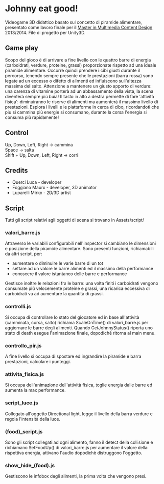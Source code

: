 # Johnny eat good!
Videogame 3D didattico basato sul concetto di piramide alimentare, presentato come lavoro finale per il [Master in Multimedia Content Design](http://www.mmm.unifi.it) 2013/2014. File di progetto per Unity3D.

## Game play
Scopo del gioco è di arrivare a fine livello con le quattro barre di energia (carboidrati, verdure, proteine, grassi) proporzionate rispetto ad una ideale piramide alimentare. Occorre quindi prendere i cibi giusti durante il percorso, tenendo sempre presente che le prestazioni (barra rossa) sono legate ad un eccesso o difetto di alimenti ed influiscono sull'altezza massima del salto. Attenzione a mantenere un giusto apporto di verdure: una carenza di vitamine porterà ad un abbassamento della vista, la scena diventerà sempre più buia! Il tasto in alto a destra permette di fare 'attività fisica': diminuiranno le riserve di alimenti ma aumenterà il massimo livello di prestazioni. Esplora i livelli e le piattaforme in cerca di cibo, ricordandoti che piu si cammina più energie si consumano, durante la corsa l'energia si consuma più rapidamente!

## Control
Up, Down, Left, Right -> cammina  
Space -> salta  
Shift + Up, Down, Left, Right -> corri

## Credits
* Querci Luca - developer
* Foggiano Mauro - developer, 3D animator
* Luparelli Mirko - 2D/3D artist

## Script
Tutti gli script relativi agli oggetti di scena si trovano in Assets/script/

### valori_barre.js
Attraverso le variabili configurabili nell'inspector si cambiano le dimensioni e posizione della piramide alimentare. Sono presenti funzioni, richiamabili da altri script, per:
* aumentare o diminuire le varie barre di un tot
* settare ad un valore le barre alimenti ed il massimo della performance
* conoscere il valore istantaneo delle barre e performance  

Gestisce inoltre le relazioni fra le barre: una volta finiti i carboidrati vengono consumate più velocemente proteine e grassi, una ricarica eccessiva di carboidrati va ad aumentare la quantità di grassi.

### controlli.js
Si occupa di controllare lo stato del giocatore ed in base all'attività (camminata, corsa, salto) richiama ScaleOnTime() di valori_barre.js per aggiornare le barre degli alimenti. Quando GetJohnnyStatus() riporta uno stato di death esegue l'animazione finale, dopodichè ritorna al main menu.

### controllo_pir.js
A fine livello si occupa di spostare ed ingrandire la piramide e barra prestazioni, calcolare i punteggi.

### attivita_fisica.js
Si occupa dell'animazione dell'attività fisica, toglie energia dalle barre ed aumenta la max performance.

### script_luce.js
Collegato all'oggetto Directional light, legge il livello della barra verdure e regola l'intensità della luce.

### (food)_script.js
Sono gli script collegati ad ogni alimento, fanno il detect della collisione e richiamano SetFoodUp() di valori_barre.js per aumentare il valore della rispettiva energia, attivano l'audio dopodichè distruggono l'oggetto.

### show_hide_(food).js
Gestiscono le infobox degli alimenti, la prima volta che vengono presi.
